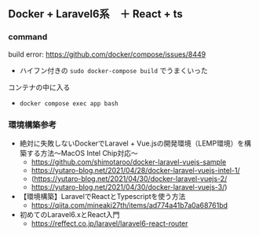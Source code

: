 ## Docker + Laravel6系　＋ React + ts

### command

build error: https://github.com/docker/compose/issues/8449 
- ハイフン付きの `sudo docker-compose build` でうまくいった

コンテナの中に入る

- `docker compose exec app bash`

### 環境構築参考
- 絶対に失敗しないDockerでLaravel + Vue.jsの開発環境（LEMP環境）を構築する方法〜MacOS Intel Chip対応〜
  - https://github.com/shimotaroo/docker-laravel-vuejs-sample
  - https://yutaro-blog.net/2021/04/28/docker-laravel-vuejs-intel-1/
  - (https://yutaro-blog.net/2021/04/30/docker-laravel-vuejs-2/
  - https://yutaro-blog.net/2021/04/30/docker-laravel-vuejs-3/)
- 【環境構築】LaravelでReactとTypescriptを使う方法
  - https://qiita.com/mineaki27th/items/ad774a41b7a0a68761bd
- 初めてのLaravel6.xとReact入門
  - https://reffect.co.jp/laravel/laravel6-react-router
